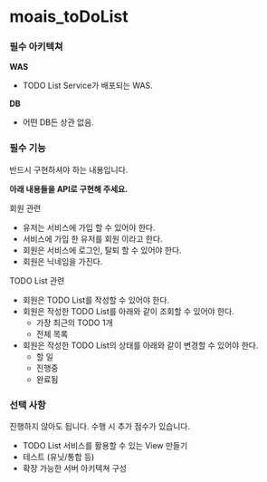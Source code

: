 # moais_toDoList

### 필수 **아키텍쳐**

**WAS**

- TODO List Service가 배포되는 WAS.

**DB**

- 어떤 DB든 상관 없음.
### 필수 기능

반드시 구현하셔야 하는 내용입니다.

**아래 내용들을 API로 구현해 주세요.**

회원 관련

- 유저는 서비스에 가입 할 수 있어야 한다.
- 서비스에 가입 한 유저를 회원 이라고 한다.
- 회원은 서비스에 로그인, 탈퇴 할 수 있어야 한다.
- 회원은 닉네임을 가진다.

TODO List 관련

- 회원은 TODO List를 작성할 수 있어야 한다.
- 회원은 작성한 TODO List를 아래와 같이 조회할 수 있어야 한다.
    - 가장 최근의 TODO 1개
    - 전체 목록
- 회원은 작성한 TODO List의 상태를 아래와 같이 변경할 수 있어야 한다.
    - 할 일
    - 진행중
    - 완료됨

### 선택 사항

진행하지 않아도 됩니다. 수행 시 추가 점수가 있습니다.

- TODO List 서비스를 활용할 수 있는 View 만들기
- 테스트 (유닛/통합 등)
- 확장 가능한 서버 아키텍쳐 구성

